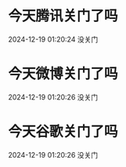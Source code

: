 # 今天腾讯关门了吗

2024-12-19 01:20:24 没关门

# 今天微博关门了吗

2024-12-19 01:20:26 没关门

# 今天谷歌关门了吗

2024-12-19 01:20:26 没关门

